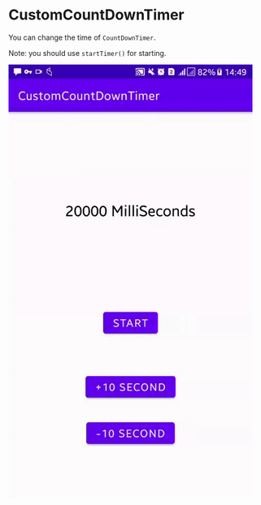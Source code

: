 # CustomCountDownTimer

You can change the time of `CountDownTimer`.

Note: you should use `startTimer()` for starting.

![](media/record.gif)
